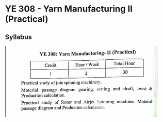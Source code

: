 # YE 308 - Yarn Manufacturing II (Practical)

## Syllabus

![Syllabus](img/2023-07-02-20-53-35.png)
